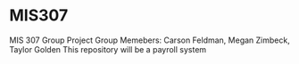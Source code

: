 # MIS307
MIS 307 Group Project 
Group Memebers: Carson Feldman, Megan Zimbeck, Taylor Golden
This repository will be a payroll system 
